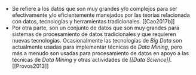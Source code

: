   * Se refiere a los datos que son muy grandes y/o complejos para ser efectivamente y/o eficientemente manejados por las teorías relacionada con datos, tecnologías y herramientas tradicionales. [[Cao2017b]]
  * Por otra parte, son un conjunto de datos que son muy grandes para sistemas de procesamiento de datos tradicionales y que requieren nuevas tecnologías. Ocasionalmente las tecnologías de *Big Data* son actualmente usadas para implementar técnicas de *Data Mining*, pero más a menudo son usadas para procesamiento de datos en apoyo a las técnicas de *Data Mining* y otras actividades de *[[Data Science]]*. [[Provos2013]]